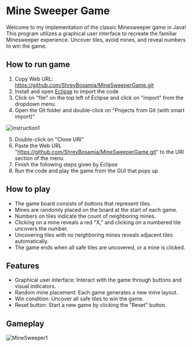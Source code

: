 # Mine Sweeper Game
Welcome to my implementation of the classic Minesweeper game in Java! This program utilizes a graphical user interface to recreate the familiar Minesweeper experience. Uncover tiles, avoid mines, and reveal numbers to win the game.


## How to run game
1) Copy Web URL:
https://github.com/ShreyBosamia/MineSweeperGame.git
2) Install and open <a href="https://www.eclipse.org/downloads/packages/installer">Eclipse</a> to import the code
3) Click on "file" on the top left of Eclipse and click on "import" from the dropdown menu
4) Open the Git folder and double-click on "Projects from Git (with smart import)"

![instruction1](https://github.com/ShreyBosamia/MineSweeperGame/assets/78290845/1dc752b3-81a4-4edc-9923-8271642dda3c)

5) Double-click on "Clone URI"
6) Paste the Web URL "https://github.com/ShreyBosamia/MineSweeperGame.git" to the URI section of the menu
7) Finish the following steps given by Eclipse
8) Run the code and play the game from the GUI that pops up

## How to play
<ul>
  <li>The game board consists of buttons that represent tiles.</li>
  <li>Mines are randomly placed on the board at the start of each game.</li>
  <li>Numbers on tiles indicate the count of neighboring mines.</li>
  <li>Clicking on a mine reveals a red "X," and clicking on a numbered tile uncovers the number.</li>
  <li>Uncovering tiles with no neighboring mines reveals adjacent tiles automatically.</li>
  <li>The game ends when all safe tiles are uncovered, or a mine is clicked.</li>
</ul>

## Features
<ul>
  <li>Graphical user interface: Interact with the game through buttons and visual indicators. </li>
  <li>Random mine placement: Each game generates a new mine layout.</li>
  <li>Win condition: Uncover all safe tiles to win the game.</li>
  <li>Reset button: Start a new game by clicking the "Reset" button.</li>
</ul>

## Gameplay

![MineSweeper1](https://github.com/ShreyBosamia/MineSweeperGame/assets/78290845/fefe3017-446b-40ae-a077-f0fcd9b76686)



